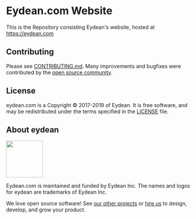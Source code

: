 # Eydean.com Website

This is the Repository consisting Eydean's website, hosted at https://eydean.com

Contributing
------------

Please see [CONTRIBUTING.md](https://github.com/eydean/eydean.com/blob/gh-pages/CONTRIBUTING.md). Many improvements and bugfixes were contributed by the [open source
community](https://github.com/eydean/eydean.com/graphs/contributors).

License
-------

eydean.com is a Copyright © 2017-2019 of Eydean. It is free software, and may be redistributed under the terms specified in the [LICENSE](/LICENSE) file.

About eydean
----------------

<img src="https://eydean.com/images/logo.svg" width="100">

Eydean.com is maintained and funded by Eydean Inc. 
The names and logos for eydean are trademarks of Eydean Inc.

We love open source software!
See [our other projects][community] or
[hire us][hire] to design, develop, and grow your product.

[community]: https://eydean.com/services/community-outreach?utm_source=github
[hire]: https://eydean.com/hire-us?utm_source=github
